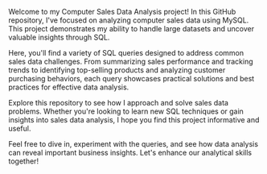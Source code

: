 Welcome to my Computer Sales Data Analysis project! In this GitHub repository, I've focused on analyzing computer sales data using MySQL. This project demonstrates my ability to handle large datasets and uncover valuable insights through SQL.

Here, you'll find a variety of SQL queries designed to address common sales data challenges. From summarizing sales performance and tracking trends to identifying top-selling products and analyzing customer purchasing behaviors, each query showcases practical solutions and best practices for effective data analysis.

Explore this repository to see how I approach and solve sales data problems. Whether you're looking to learn new SQL techniques or gain insights into sales data analysis, I hope you find this project informative and useful.

Feel free to dive in, experiment with the queries, and see how data analysis can reveal important business insights. Let's enhance our analytical skills together!
